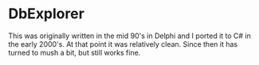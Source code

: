 # DbExplorer
This was originally written in the mid 90's in Delphi and I ported it to C# in the early 2000's. At that
point it was relatively clean. Since then it has turned to mush a bit, but still works fine.